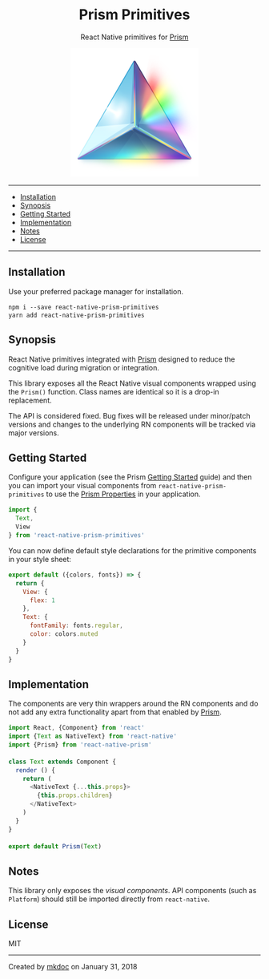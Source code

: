 <h1 align="center">Prism Primitives</h1>
<p align="center">React Native primitives for <a href="https://github.com/fika-community/prism"title="Prism">Prism</a></p>
<p align="center">
  <img width="256" height="256" src="https://raw.githubusercontent.com/fika-community/prism/master/prism.png" />
</p>

---

- [Installation](#installation)
- [Synopsis](#synopsis)
- [Getting Started](#getting-started)
- [Implementation](#implementation)
- [Notes](#notes)
- [License](#license)

---

## Installation

Use your preferred package manager for installation.

```
npm i --save react-native-prism-primitives
yarn add react-native-prism-primitives
```

## Synopsis

React Native primitives integrated with [Prism](https://github.com/fika-community/prism) designed to reduce the cognitive load during migration or integration.

This library exposes all the React Native visual components wrapped using the `Prism()` function. Class names are identical so it is a drop-in replacement.

The API is considered fixed. Bug fixes will be released under minor/patch versions and changes to the underlying RN components will be tracked via major versions.

## Getting Started

Configure your application (see the Prism [Getting Started](https://github.com/fika-community/prism#getting-started) guide) and then you can import your visual components from `react-native-prism-primitives` to use the [Prism Properties](https://github.com/fika-community/prism#properties) in your application.

```javascript
import {
  Text,
  View
} from 'react-native-prism-primitives'
```

You can now define default style declarations for the primitive components in your style sheet:

```javascript
export default ({colors, fonts}) => {
  return {
    View: {
      flex: 1
    },
    Text: {
      fontFamily: fonts.regular,
      color: colors.muted
    }
  }
}
```

## Implementation

The components are very thin wrappers around the RN components and do not add any extra functionality apart from that enabled by [Prism](https://github.com/fika-community/prism).

```javascript
import React, {Component} from 'react'
import {Text as NativeText} from 'react-native'
import {Prism} from 'react-native-prism'

class Text extends Component {
  render () {
    return (
      <NativeText {...this.props}>
        {this.props.children}
      </NativeText>
    )
  }
}

export default Prism(Text)
```

## Notes

This library only exposes the *visual components*. API components (such as `Platform`) should still be imported directly from `react-native`.

## License

MIT

---

Created by [mkdoc](https://github.com/mkdoc/mkdoc) on January 31, 2018

[prism]: https://github.com/fika-community/prism
[getting started]: https://github.com/fika-community/prism#getting-started
[prism properties]: https://github.com/fika-community/prism#properties

